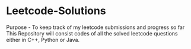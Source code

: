 # Leetcode-Solutions
Purpose - To keep track of my leetcode submissions and progress so far
This Repository will consist codes of all the solved leetcode questions either in C++, Python or Java.
